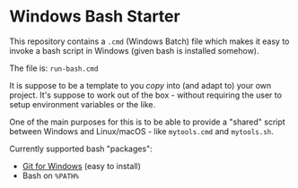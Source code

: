 # Windows Bash Starter

This repository contains a `.cmd` (Windows Batch) file which makes it easy
to invoke a bash script in Windows (given bash is installed somehow).

The file is: `run-bash.cmd`

It is suppose to be a template to you *copy* into (and adapt to) your own project.
It's suppose to work out of the box - without requiring the user to setup 
environment variables or the like.

One of the main purposes for this is to be able to provide a "shared" script
between Windows and Linux/macOS - like `mytools.cmd` and `mytools.sh`.

Currently supported bash "packages":

* [Git for Windows](https://git-for-windows.github.io/) (easy to install)
* Bash on `%PATH%`

